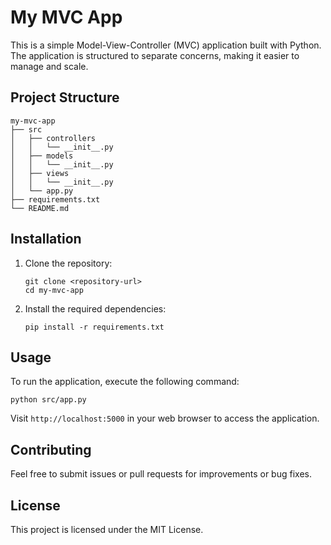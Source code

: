 # My MVC App

This is a simple Model-View-Controller (MVC) application built with Python. The application is structured to separate concerns, making it easier to manage and scale.

## Project Structure

```
my-mvc-app
├── src
│   ├── controllers
│   │   └── __init__.py
│   ├── models
│   │   └── __init__.py
│   ├── views
│   │   └── __init__.py
│   └── app.py
├── requirements.txt
└── README.md
```

## Installation

1. Clone the repository:
   ```
   git clone <repository-url>
   cd my-mvc-app
   ```

2. Install the required dependencies:
   ```
   pip install -r requirements.txt
   ```

## Usage

To run the application, execute the following command:
```
python src/app.py
```

Visit `http://localhost:5000` in your web browser to access the application.

## Contributing

Feel free to submit issues or pull requests for improvements or bug fixes.

## License

This project is licensed under the MIT License.